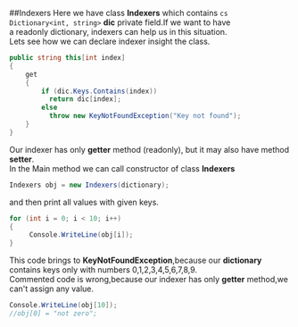 
##Indexers
Here we have class **Indexers** which contains ```cs Dictionary<int, string>``` **dic**  private field.If we want to have</br>
a readonly dictionary, indexers can help us in this situation. </br>
Lets see how we can declare indexer insight the class.
```cs
public string this[int index]
{
    get
    {
        if (dic.Keys.Contains(index))
          return dic[index];
        else
          throw new KeyNotFoundException("Key not found");
    }
}
```
Our indexer has only **getter** method (readonly), but it may also have method **setter**.</br>
In the Main method we can call constructor of class **Indexers**
```cs
Indexers obj = new Indexers(dictionary);
```
and then print all values with given keys.
```cs
for (int i = 0; i < 10; i++)
{
     Console.WriteLine(obj[i]);
}
```
This code brings to **KeyNotFoundException**,because our **dictionary** contains keys only with numbers 0,1,2,3,4,5,6,7,8,9.</br>
Commented code is wrong,because our indexer has only **getter** method,we can't assign any value.

```cs
Console.WriteLine(obj[10]);
//obj[0] = "not zero";
```

